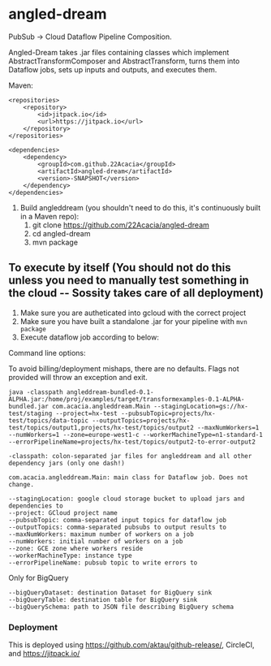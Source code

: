 # angled-dream

PubSub -> Cloud Dataflow Pipeline Composition.

Angled-Dream takes .jar files containing classes which implement AbstractTransformComposer and AbstractTransform, turns them into Dataflow jobs, sets up inputs and outputs, and executes them.


Maven:

    <repositories>
        <repository>
            <id>jitpack.io</id>
            <url>https://jitpack.io</url>
        </repository>
    </repositories>

    <dependencies>
        <dependency>
            <groupId>com.github.22Acacia</groupId>
            <artifactId>angled-dream</artifactId>
            <version>-SNAPSHOT</version>
        </dependency>
    </dependencies>

1. Build angleddream (you shouldn't need to do this, it's continuously built in a Maven repo):
    1. git clone https://github.com/22Acacia/angled-dream
    1. cd angled-dream
    1. mvn package


## To execute by itself (You should not do this unless you need to manually test something in the cloud -- Sossity takes care of all deployment)


1. Make sure you are autheticated into gcloud with the correct project
1. Make sure you have built a standalone .jar for your pipeline with `mvn package`
2. Execute dataflow job according to below:

Command line options:

To avoid billing/deployment mishaps, there are no defaults. Flags not provided will throw an exception and exit.

    java -classpath angleddream-bundled-0.1-ALPHA.jar:/home/proj/examples/target/transformexamples-0.1-ALPHA-bundled.jar com.acacia.angleddream.Main --stagingLocation=gs://hx-test/staging --project=hx-test --pubsubTopic=projects/hx-test/topics/data-topic --outputTopics=projects/hx-test/topics/output1,projects/hx-test/topics/output2 --maxNumWorkers=1 --numWorkers=1 --zone=europe-west1-c --workerMachineType=n1-standard-1 --errorPipelineName=projects/hx-test/topics/output2-to-error-output2

    -classpath: colon-separated jar files for angleddream and all other dependency jars (only one dash!)
    
    com.acacia.angleddream.Main: main class for Dataflow job. Does not change.
    
    --stagingLocation: google cloud storage bucket to upload jars and dependencies to
    --project: GCloud project name
    --pubsubTopic: comma-separated input topics for dataflow job
    --outputTopics: comma-separated pubsubs to output results to
    --maxNumWorkers: maximum number of workers on a job
    --numWorkers: initial number of workers on a job
    --zone: GCE zone where workers reside
    --workerMachineType: instance type
    --errorPipelineName: pubsub topic to write errors to


Only for BigQuery

    --bigQueryDataset: destination Dataset for BigQuery sink
    --bigQueryTable: destination table for BigQuery sink
    --bigQuerySchema: path to JSON file describing BigQuery schema


### Deployment

This is deployed using https://github.com/aktau/github-release/, CircleCI, and https://jitpack.io/
